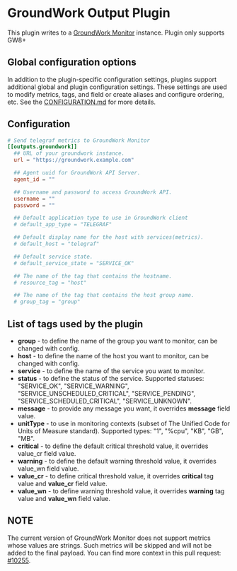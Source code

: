 # GroundWork Output Plugin

This plugin writes to a [GroundWork Monitor][1] instance. Plugin only supports
GW8+

[1]: https://www.gwos.com/product/groundwork-monitor/

## Global configuration options <!-- @/docs/includes/plugin_config.md -->

In addition to the plugin-specific configuration settings, plugins support
additional global and plugin configuration settings. These settings are used to
modify metrics, tags, and field or create aliases and configure ordering, etc.
See the [CONFIGURATION.md][CONFIGURATION.md] for more details.

[CONFIGURATION.md]: ../../../docs/CONFIGURATION.md

## Configuration

```toml @sample.conf
# Send telegraf metrics to GroundWork Monitor
[[outputs.groundwork]]
  ## URL of your groundwork instance.
  url = "https://groundwork.example.com"

  ## Agent uuid for GroundWork API Server.
  agent_id = ""

  ## Username and password to access GroundWork API.
  username = ""
  password = ""

  ## Default application type to use in GroundWork client
  # default_app_type = "TELEGRAF"

  ## Default display name for the host with services(metrics).
  # default_host = "telegraf"

  ## Default service state.
  # default_service_state = "SERVICE_OK"

  ## The name of the tag that contains the hostname.
  # resource_tag = "host"

  ## The name of the tag that contains the host group name.
  # group_tag = "group"
```

## List of tags used by the plugin

* __group__ - to define the name of the group you want to monitor,
  can be changed with config.
* __host__ - to define the name of the host you want to monitor,
  can be changed with config.
* __service__ - to define the name of the service you want to monitor.
* __status__ - to define the status of the service. Supported statuses:
  "SERVICE_OK", "SERVICE_WARNING", "SERVICE_UNSCHEDULED_CRITICAL",
  "SERVICE_PENDING", "SERVICE_SCHEDULED_CRITICAL", "SERVICE_UNKNOWN".
* __message__ - to provide any message you want,
  it overrides __message__ field value.
* __unitType__ - to use in monitoring contexts (subset of The Unified Code for
  Units of Measure standard). Supported types: "1", "%cpu", "KB", "GB", "MB".
* __critical__ - to define the default critical threshold value,
  it overrides value_cr field value.
* __warning__ - to define the default warning threshold value,
  it overrides value_wn field value.
* __value_cr__ - to define critical threshold value,
  it overrides __critical__ tag value and __value_cr__ field value.
* __value_wn__ - to define warning threshold value,
  it overrides __warning__ tag value and __value_wn__ field value.

## NOTE

The current version of GroundWork Monitor does not support metrics whose values
are strings. Such metrics will be skipped and will not be added to the final
payload. You can find more context in this pull request: [#10255][].

[#10255]: https://github.com/influxdata/telegraf/pull/10255
